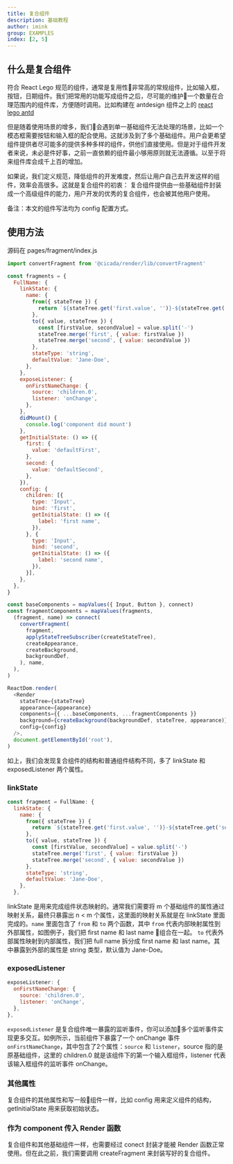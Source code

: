 ```yaml
---
title: 复合组件
description: 基础教程
author: imink
group: EXAMPLES
index: [2, 5]
---
```


## 什么是复合组件
符合 React Lego 规范的组件，通常是复用性非常高的常规组件，比如输入框，按钮，日期组件。我们把常用的功能写成组件之后，尽可能的维护一个数量在合理范围内的组件库，方便随时调用。比如构建在 antdesign 组件之上的 [react lego antd](https://github.com/cicada-team/react-lego-antd)

但是随着使用场景的增多，我们会遇到单一基础组件无法处理的场景，比如一个模态框需要按钮和输入框的配合使用。这就涉及到了多个基础组件。用户会更希望组件提供者尽可能多的提供多种多样的组件，供他们直接使用。但是对于组件开发者来说，未必是件好事，之前一直依赖的组件最小够用原则就无法遵循。以至于将来组件库会成千上百的增加。

如果说，我们定义规范，降低组件的开发难度，然后让用户自己去开发这样的组件，效率会高很多。这就是复合组件的初衷：
复合组件提供由一些基础组件封装成一个高级组件的能力，用户开发的优秀的复合组件，也会被其他用户使用。

备注：本文的组件写法均为 config 配置方式。

## 使用方法
源码在 pages/fragment/index.js

```js
import convertFragment from '@cicada/render/lib/convertFragment'

const fragments = {
  FullName: {
    linkState: {
      name: {
        from({ stateTree }) {
          return `${stateTree.get('first.value', '')}-${stateTree.get('second.value', '')}`
        },
        to({ value, stateTree }) {
          const [firstValue, secondValue] = value.split('-')
          stateTree.merge('first', { value: firstValue })
          stateTree.merge('second', { value: secondValue })
        },
        stateType: 'string',
        defaultValue: 'Jane-Doe',
      },
    },
    exposeListener: {
      onFirstNameChange: {
        source: 'children.0',
        listener: 'onChange',
      },
    },
    didMount() {
      console.log('component did mount')
    },
    getInitialState: () => ({
      first: {
        value: 'defaultFirst',
      },
      second: {
        value: 'defaultSecond',
      },
    }),
    config: {
      children: [{
        type: 'Input',
        bind: 'first',
        getInitialState: () => ({
          label: 'first name',
        }),
      }, {
        type: 'Input',
        bind: 'second',
        getInitialState: () => ({
          label: 'second name',
        }),
      }],
    },
  },
}

const baseComponents = mapValues({ Input, Button }, connect)
const fragmentComponents = mapValues(fragments,
  (fragment, name) => connect(
    convertFragment(
      fragment,
      applyStateTreeSubscriber(createStateTree),
      createAppearance,
      createBackground,
      backgroundDef,
    ), name,
  ),
)

ReactDom.render(
  <Render
    stateTree={stateTree}
    appearance={appearance}
    components={{ ...baseComponents, ...fragmentComponents }}
    background={createBackground(backgroundDef, stateTree, appearance)}
    config={config}
  />,
  document.getElementById('root'),
)
```
如上，我们会发现复合组件的结构和普通组件结构不同，多了 linkState 和 exposedListener 两个属性。

### linkState
```js
const fragment = FullName: {
  linkState: {
    name: {
      from({ stateTree }) {
        return `${stateTree.get('first.value', '')}-${stateTree.get('second.value', '')}`
      },
      to({ value, stateTree }) {
        const [firstValue, secondValue] = value.split('-')
        stateTree.merge('first', { value: firstValue })
        stateTree.merge('second', { value: secondValue })
      },
      stateType: 'string',
      defaultValue: 'Jane-Doe',
    },
  },
```
linkState 是用来完成组件状态映射的。通常我们需要将 m 个基础组件的属性通过映射关系，最终只暴露出 n < m 个属性，这里面的映射关系就是在 linkState 里面完成的。`name` 里面包含了 `from` 和 `to` 两个函数，其中 `from` 代表内部映射属性到外部属性，如图例子，我们把 first name 和 last name 组合在一起。 `to` 代表外部属性映射到内部属性，我们把 full name 拆分成 first name 和 last name。其中暴露到外部的属性是 string 类型，默认值为 Jane-Doe。

### exposedListener
```js
exposeListener: {
  onFirstNameChange: {
    source: 'children.0',
    listener: 'onChange',
  },
},
```
`exposedListener` 是复合组件唯一暴露的监听事件，你可以添加多个监听事件实现更多交互。如例所示，当前组件下暴露了一个 onChange 事件 `onFirstNameChange`，其中包含了2个属性：`source` 和 `listener`，source 指的是原基础组件，这里的 children.0 就是该组件下的第一个输入框组件，listener 代表该输入框组件的监听事件 onChange。

### 其他属性
复合组件的其他属性和写一般组件一样，比如 config 用来定义组件的结构，getInitialState 用来获取初始状态。

### 作为 component 传入 Render 函数
复合组件和其他基础组件一样，也需要经过 conect 封装才能被 Render 函数正常使用。但在此之前，我们需要调用 createFragment 来封装写好的复合组件。